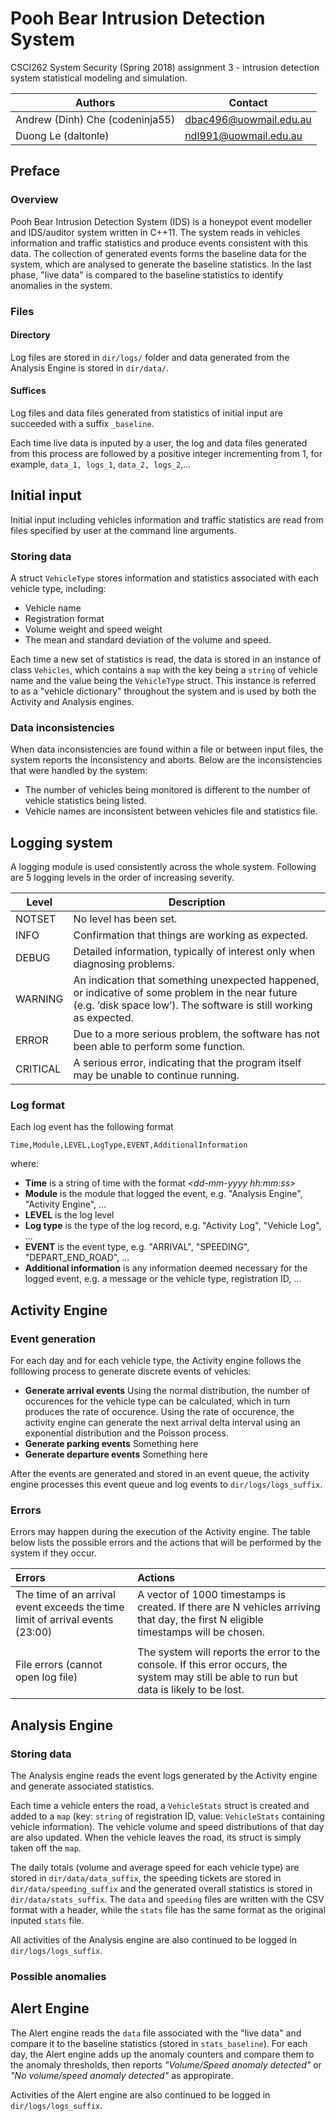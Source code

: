 # Pooh Bear Intrusion Detection System

CSCI262 System Security (Spring 2018) assignment 3 - intrusion detection system statistical modeling and simulation.

| Authors                         | Contact                                                 |
| ------------------------------- | ------------------------------------------------------- |
| Andrew (Dinh) Che (codeninja55) | [dbac496@uowmail.edu.au](mailto:dbac496@uowmail.edu.au) |
| Duong Le (daltonle)             | [ndl991@uowmail.edu.au](mailto:ndl991@uowmail.edu.au)   |

## Preface

### Overview

Pooh Bear Intrusion Detection System (IDS) is a honeypot event modeller and IDS/auditor system written in C++11. The system reads in vehicles information and traffic statistics and produce events consistent with this data. The collection of generated events forms the baseline data for the system, which are analysed to generate the baseline statistics. In the last phase, "live data" is compared to the baseline statistics to identify anomalies in the system.

### Files

#### Directory

Log files are stored in `dir/logs/` folder and data generated from the Analysis Engine is stored in `dir/data/`.

#### Suffices

Log files and data files generated from statistics of initial input are succeeded with a suffix `_baseline`.

Each time live data is inputed by a user, the log and data files generated from this process are followed by a positive integer incrementing from 1, for example, `data_1, logs_1`, `data_2, logs_2`,... 

## Initial input

Initial input including vehicles information and traffic statistics are read from files specified by user at the command line arguments. 

### Storing data

A struct `VehicleType` stores information and statistics associated with each vehicle type, including:

- Vehicle name
- Registration format
- Volume weight and speed weight
- The mean and standard deviation of the volume and speed.

Each time a new set of statistics is read, the data is stored in an instance of class `Vehicles`, which contains a `map` with the key being a `string` of vehicle name and the value being the `VehicleType` struct. This instance is referred to as a "vehicle dictionary" throughout the system and is used by both the Activity and Analysis engines.

### Data inconsistencies

When data inconsistencies are found within a file or between input files, the system reports the inconsistency and aborts. Below are the inconsistencies that were handled by the system:

- The number of vehicles being monitored is different to the number of vehicle statistics being listed.
- Vehicle names are inconsistent between vehicles file and statistics file.

## Logging system

A logging module is used consistently across the whole system. Following are 5 logging levels in the order of increasing severity.

| Level    | Description                                                  |
| -------- | ------------------------------------------------------------ |
| NOTSET   | No level has been set.                                       |
| INFO     | Confirmation that things are working as expected.            |
| DEBUG    | Detailed information, typically of interest only when diagnosing problems. |
| WARNING  | An indication that something unexpected happened, or indicative of some problem in the near future (e.g. ‘disk space low’). The software is still working as expected. |
| ERROR    | Due to a more serious problem, the software has not been able to perform some function. |
| CRITICAL | A serious error, indicating that the program itself may be unable to continue running. |

### Log format

Each log event has the following format

```
Time,Module,LEVEL,LogType,EVENT,AdditionalInformation
```

where:

- **Time** is a string of time with the format *\<dd-mm-yyyy hh:mm:ss\>*
- **Module** is the module that logged the event, e.g. "Analysis Engine", "Activity Engine", ...
- **LEVEL** is the log level
- **Log type** is the type of the log record, e.g. "Activity Log", "Vehicle Log", ...
- **EVENT** is the event type, e.g. "ARRIVAL", "SPEEDING", "DEPART_END_ROAD", ...
- **Additional information** is any information deemed necessary for the logged event, e.g. a message or the vehicle type, registration ID, ...

## Activity Engine

### Event generation

For each day and for each vehicle type, the Activity engine follows the folllowing process to generate discrete events of vehicles:

- **Generate arrival events**
  Using the normal distribution, the number of occurences for the vehicle type can be calculated, which in turn produces the rate of occurence. Using the rate of occurence, the activity engine can generate the next arrival delta interval using an exponential distribution and the Poisson process. 
- **Generate parking events**
  Something here
- **Generate departure events**
  Something here

After the events are generated and stored in an event queue, the activity engine processes this event queue and log events to `dir/logs/logs_suffix`.

### Errors

Errors may happen during the execution of the Activity engine. The table below lists the possible errors and the actions that will be performed by the system if they occur.

| Errors                                                       | Actions                                                      |
| :----------------------------------------------------------- | :----------------------------------------------------------- |
| The time of an arrival event exceeds the time limit of arrival events (23:00) | A vector of 1000 timestamps is created. If there are N vehicles arriving that day, the first N eligible timestamps will be chosen. |
|                                                              |                                                              |
| File errors (cannot open log file)                           | The system will reports the error to the console. If this error occurs, the system may still be able to run but data is likely to be lost. |

## Analysis Engine

### Storing data

The Analysis engine reads the event logs generated by the Activity engine and generate associated statistics. 

Each time a vehicle enters the road, a `VehicleStats` struct is created and added to a `map` (key: `string` of registration ID, value: `VehicleStats` containing vehicle information). The vehicle volume and speed distributions of that day are also updated. When the vehicle leaves the road, its struct is simply taken off the `map`.

The daily totals (volume and average speed for each vehicle type) are stored in `dir/data/data_suffix`, the speeding tickets are stored in `dir/data/speeding_suffix` and the generated overall statistics is stored in `dir/data/stats_suffix`. The `data` and `speeding` files are written with the CSV format with a header, while the `stats` file has the same format as the original inputed `stats` file.

All activities of the Analysis engine are also continued to be logged in `dir/logs/logs_suffix`.

### Possible anomalies



## Alert Engine

The Alert engine reads the `data` file associated with the "live data" and compare it to the baseline statistics (stored in `stats_baseline`). For each day, the Alert engine adds up the anomaly counters and compare them to the anomaly thresholds, then reports *"Volume/Speed anomaly detected"* or *"No volume/speed anomaly detected"* as appropirate.

Activities of the Alert engine are also continued to be logged in `dir/logs/logs_suffix`.

